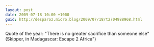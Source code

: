```yaml
---
layout: post
date: 2009-07-18 10:00 +1000
guid: http://desparoz.micro.blog/2009/07/18/t2704988968.html
---
```

Quote of the year: "There is no greater sacrifice than someone else" (Skipper, in Madagascar: Escape 2 Africa")
